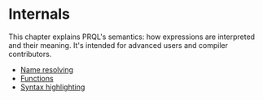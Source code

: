 # Internals

This chapter explains PRQL's semantics: how expressions are interpreted and
their meaning. It's intended for advanced users and compiler contributors.

- [Name resolving](./name-resolving.md)
- [Functions](./functional-lang.md)
- [Syntax highlighting](./syntax-highlighting.md)
